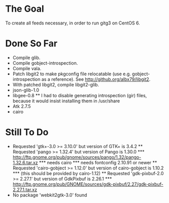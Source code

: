 The Goal
========

To create all feeds necessary, in order to run gitg3 on CentOS 6.

Done So Far
===========

 * Compile glib.
 * Compile gobject-introspection.
 * Compile vala.
 * Patch libgit2 to make pkgconfig file relocatable (use e.g. gobject-introspection as a reference). See http://github.org/albx79/libgit2.
 * With patched libgit2, compile libgit2-glib.
 * json-glib-1.0
 * libgee-0.8
 ** I had to disable generating introspection (gir) files, because it would insist installing them in /usr/share
 * Atk 2.7.5
 * cairo
 
Still To Do
===========

 * Requested 'gtk+-3.0 >= 3.10.0' but version of GTK+ is 3.4.2
 ** Requested 'pango >= 1.32.4' but version of Pango is 1.30.0
 *** http://ftp.gnome.org/pub/gnome/sources/pango/1.32/pango-1.32.6.tar.xz
 *** needs cairo
 *** needs fontconfig 2.10.91 or newer
 ** Requested 'cairo-gobject >= 1.12.0' but version of cairo-gobject is 1.10.2
 *** (this should be provided by cairo-1.12)
 ** Requested 'gdk-pixbuf-2.0 >= 2.27.1' but version of GdkPixbuf is 2.26.1
 *** http://ftp.gnome.org/pub/GNOME/sources/gdk-pixbuf/2.27/gdk-pixbuf-2.27.1.tar.xz
 * No package 'webkit2gtk-3.0' found

